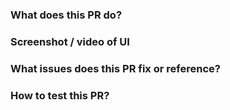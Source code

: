 ### What does this PR do?

### Screenshot / video of UI

<!-- If this PR is changing UI, please include 
screenshots or screencasts showing the difference -->

### What issues does this PR fix or reference?

<!-- Include any related issues from Podman Desktop 
repository (or from another issue tracker). -->

### How to test this PR?

<!-- Please explain steps to reproduce -->
